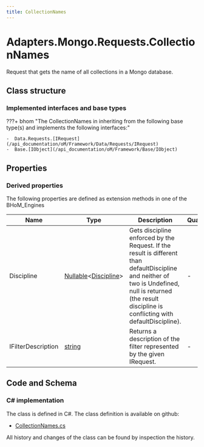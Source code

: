 ```yaml
---
title: CollectionNames
---
```


# Adapters.Mongo.Requests.CollectionNames

Request that gets the name of all collections in a Mongo database.

## Class structure

### Implemented interfaces and base types

???+ bhom "The CollectionNames in inheriting from the following base type(s) and implements the following interfaces:"

    -  Data.Requests.[IRequest](/api_documentation/oM/Framework/Data/Requests/IRequest)
    -  Base.[IObject](/api_documentation/oM/Framework/Base/IObject)


## Properties

### Derived properties

The following properties are defined as extension methods in one of the BHoM_Engines

| Name             | Type             | Description      | Quantity         | Engine           |
|------------------|------------------|------------------|------------------|------------------|
| Discipline | [Nullable](https://learn.microsoft.com/en-us/dotnet/api/System.Nullable-1?view=netstandard-2.0)&lt;[Discipline](/api_documentation/oM/Adapter/Adapters/Revit/Enums/Discipline)&gt; | Gets discipline enforced by the Request. If the result is different than defaultDiscipline and neither of two is Undefined, null is returned (the result discipline is conflicting with defaultDiscipline). | - | Revit_Engine |
| IFilterDescription | [string](https://learn.microsoft.com/en-us/dotnet/api/System.String?view=netstandard-2.0) | Returns a description of the filter represented by the given IRequest. | - | Revit_Engine |


## Code and Schema

### C# implementation

The class is defined in C#. The class definition is available on github:

- [CollectionNames.cs](https://github.com/BHoM/Mongo_Toolkit/blob/develop/Mongo_oM/Requests/CollectionNames.cs)

All history and changes of the class can be found by inspection the history.
